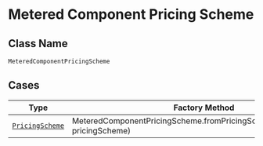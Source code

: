 
# Metered Component Pricing Scheme

## Class Name

`MeteredComponentPricingScheme`

## Cases

| Type | Factory Method |
|  --- | --- |
| [`PricingScheme`](../../../doc/models/pricing-scheme.md) | MeteredComponentPricingScheme.fromPricingScheme(PricingScheme pricingScheme) |

